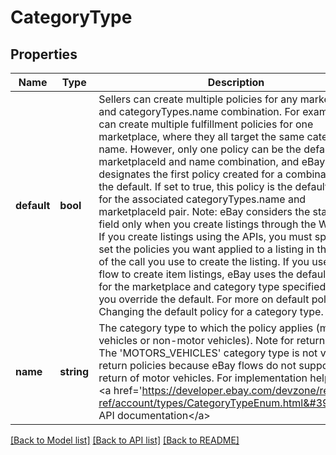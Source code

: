 # CategoryType

## Properties
Name | Type | Description | Notes
------------ | ------------- | ------------- | -------------
**default** | **bool** | Sellers can create multiple policies for any marketplaceId and categoryTypes.name combination. For example, you can create multiple fulfillment policies for one marketplace, where they all target the same category type name. However, only one policy can be the default for any marketplaceId and name combination, and eBay designates the first policy created for a combination as the default. If set to true, this policy is the default policy for the associated categoryTypes.name and marketplaceId pair. Note: eBay considers the status of this field only when you create listings through the Web flow. If you create listings using the APIs, you must specifically set the policies you want applied to a listing in the payload of the call you use to create the listing. If you use the Web flow to create item listings, eBay uses the default policy for the marketplace and category type specified, unless you override the default. For more on default policies, see Changing the default policy for a category type. | [optional] 
**name** | **string** | The category type to which the policy applies (motor vehicles or non-motor vehicles). Note for return policies: The &#39;MOTORS_VEHICLES&#39; category type is not valid for return policies because eBay flows do not support the return of motor vehicles. For implementation help, refer to &lt;a href&#x3D;&#39;https://developer.ebay.com/devzone/rest/api-ref/account/types/CategoryTypeEnum.html&#39;&gt;eBay API documentation&lt;/a&gt; | [optional] 

[[Back to Model list]](../README.md#documentation-for-models) [[Back to API list]](../README.md#documentation-for-api-endpoints) [[Back to README]](../README.md)


